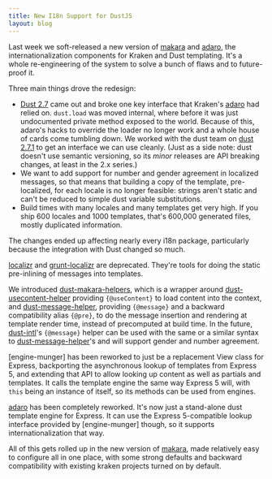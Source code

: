 ```yaml
---
title: New I18n Support for DustJS
layout: blog
---
```


Last week we soft-released a new version of [makara] and [adaro], the internationalization components for Kraken and Dust templating. It's a whole re-engineering of the system to solve a bunch of flaws and to future-proof it.

Three main things drove the redesign:

* [Dust 2.7] came out and broke one key interface that Kraken's [adaro] had relied on. `dust.load` was moved internal, where before it was just undocumented private method exposed to the world. Because of this, adaro's hacks to override the loader no longer work and a whole house of cards come tumbling down. We worked with the dust team on [dust 2.7.1] to get an interface we can use cleanly. (Just as a side note: dust doesn't use semantic versioning, so its _minor_ releases are API breaking changes, at least in the 2.x series.)
* We want to add support for number and gender agreement in localized messages, so that means that building a copy of the template, pre-localized, for each locale is no longer feasible: strings aren't static and can't be reduced to simple dust variable substitutions.
* Build times with many locales and many templates get very high. If you ship 600 locales and 1000 templates, that's 600,000 generated files, mostly duplicated information.

The changes ended up affecting nearly every i18n package, particularly because the integration with Dust changed so much.

[localizr] and [grunt-localizr] are deprecated. They're tools for doing the static pre-inlining of messages into templates.

We introduced [dust-makara-helpers], which is a wrapper around [dust-usecontent-helper] providing `{@useContent}` to load content into the context, and [dust-message-helper], providing `{@message}` and a backward compatibility alias `{@pre}`, to do the message insertion and rendering at template render time, instead of precomputed at build time. In the future, [dust-intl]'s `{@message}` helper can be used with the same or a similar syntax to [dust-message-helper]'s and will support gender and number agreement.

[engine-munger] has been reworked to just be a replacement View class for Express, backporting the asynchronous lookup of templates from Express 5, and extending that API to allow looking up content as well as partials and templates. It calls the template engine the same way Express 5 will, with `this` being an instance of itself, so its methods can be used from engines.

[adaro] has been completely reworked. It's now just a stand-alone dust template engine for Express. It can use the Express 5-compatible lookup interface provided by [engine-munger] though, so it supports internationalization that way.

All of this gets rolled up in the new version of [makara], made relatively easy to configure all in one place, with some strong defaults and backward compatibility with existing kraken projects turned on by default.

[makara]: http://krakenjs.com/makara
[adaro]: http://krakenjs.com/adaro
[localizr]: https://github.com/krakenjs/localizr
[grunt-localizr]: https://github.com/krakenjs/grunt-localizr
[dust-makara-helpers]: https://github.com/krakenjs/dust-makara-helpers
[dust-usecontent-helper]: https://github.com/krakenjs/dust-usecontent-helper
[dust-message-helper]: https://github.com/krakenjs/dust-message-helper
[Dust 2.7]: https://github.com/linkedin/dustjs/releases/tag/v2.7.0
[dust 2.7.1]: https://github.com/linkedin/dustjs/releases/tag/v2.7.1
[dust-intl]: http://formatjs.io/dust/

